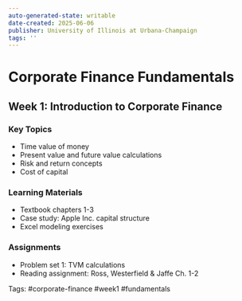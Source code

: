 ```yaml
---
auto-generated-state: writable
date-created: 2025-06-06
publisher: University of Illinois at Urbana-Champaign
tags: ''
---
```


# Corporate Finance Fundamentals

## Week 1: Introduction to Corporate Finance

### Key Topics

- Time value of money
- Present value and future value calculations
- Risk and return concepts
- Cost of capital

### Learning Materials

- Textbook chapters 1-3
- Case study: Apple Inc. capital structure
- Excel modeling exercises

### Assignments

- Problem set 1: TVM calculations
- Reading assignment: Ross, Westerfield & Jaffe Ch. 1-2

Tags: #corporate-finance #week1 #fundamentals

